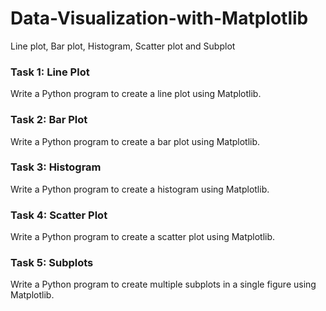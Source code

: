 # Data-Visualization-with-Matplotlib
Line plot, Bar plot, Histogram, Scatter plot and Subplot

### Task 1: Line Plot
Write a Python program to create a line plot using Matplotlib.

### Task 2: Bar Plot
Write a Python program to create a bar plot using Matplotlib.

### Task 3: Histogram
Write a Python program to create a histogram using Matplotlib.

### Task 4: Scatter Plot
Write a Python program to create a scatter plot using Matplotlib.

### Task 5: Subplots
Write a Python program to create multiple subplots in a single figure using Matplotlib.
